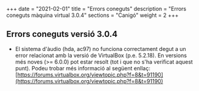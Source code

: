 +++
date        = "2021-02-01"
title       = "Errors coneguts"
description = "Errors coneguts màquina virtual 3.0.4"
sections    = "Canigó"
weight		= 2
+++

## Errors coneguts versió 3.0.4

* El sistema d'àudio (hda, ac97) no funciona correctament degut a un error relacionat amb la versió de VirtualBox (p.e. 5.2.18). En versions més noves (>= 6.0.0) pot estar resolt (tot i que no s'ha verificat aquest punt). Podeu trobar més informació al següent enllaç: [https://forums.virtualbox.org/viewtopic.php?f=8&t=91190](https://forums.virtualbox.org/viewtopic.php?f=8&t=91190)

